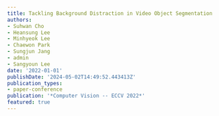 ```yaml
---
title: Tackling Background Distraction in Video Object Segmentation
authors:
- Suhwan Cho
- Heansung Lee
- Minhyeok Lee
- Chaewon Park
- Sungjun Jang
- admin
- Sangyoun Lee
date: '2022-01-01'
publishDate: '2024-05-02T14:49:52.443413Z'
publication_types:
- paper-conference
publication: '*Computer Vision -- ECCV 2022*'
featured: true
---
```

